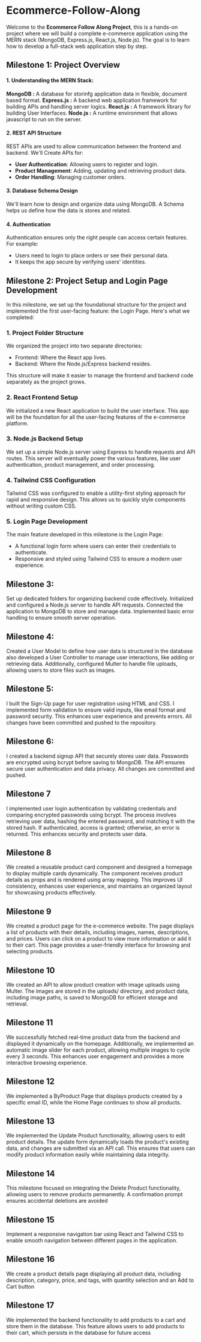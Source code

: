 # Ecommerce-Follow-Along
Welcome to the **Ecommerce Follow Along Project**, this is a hands-on project where we will build a complete e-commerce application using the MERN stack (MongoDB, Express.js, React.js, Node.js). The goal is to learn how to develop a full-stack web application step by step. 



## Milestone 1: Project Overview

#### 1. Understanding the MERN Stack:
**MongoDB :** A database for storinfg application data in flexible, document based format. 
**Express.js :** A backend web application framework for building APIs and handling server logics.
**React.js :** A framework library for building User Interfaces.
**Node.js :** A runtime environment that allows javascript to run on the server. 

#### 2. REST API Structure
REST APIs are used to allow communication between the frontend and backend. 
We'll Create APIs for: 
- **User Authentication**: Allowing users to register and login. 
- **Product Management**: Adding, updating and retrieving product data. 
- **Order Handling**: Managing customer orders. 

#### 3. Database Schema Design
We'll learn how to design and organize data using MongoDB. A Schema helps us define how the data is stores and related. 

#### 4. Authentication
Authentication ensures only the right people can access certain features. 
For example:
- Users need to login to place orders or see their personal data. 
- It keeps the app secure by verifying users' identities. 



## Milestone 2: Project Setup and Login Page Development

In this milestone, we set up the foundational structure for the project and implemented the first user-facing feature: the Login Page. Here's what we completed:

### 1. Project Folder Structure
We organized the project into two separate directories:
- Frontend: Where the React app lives.
- Backend: Where the Node.js/Express backend resides.

This structure will make it easier to manage the frontend and backend code separately as the project grows.

### 2. React Frontend Setup
We initialized a new React application to build the user interface. This app will be the foundation for all the user-facing features of the e-commerce platform.

### 3. Node.js Backend Setup
We set up a simple Node.js server using Express to handle requests and API routes. This server will eventually power the various features, like user authentication, product management, and order processing.

### 4. Tailwind CSS Configuration
Tailwind CSS was configured to enable a utility-first styling approach for rapid and responsive design. This allows us to quickly style components without writing custom CSS.

### 5. Login Page Development
The main feature developed in this milestone is the Login Page:
- A functional login form where users can enter their credentials to authenticate.
- Responsive and styled using Tailwind CSS to ensure a modern user experience.


## Milestone 3:
Set up dedicated folders for organizing backend code effectively. Initialized and configured a Node.js server to handle API requests. Connected
the application to MongoDB to store and manage data. Implemented basic error handling to ensure smooth server operation.


## Milestone 4:
Created a User Model to define how user data is structured in the database also developed a User Controller to manage user interactions, like
adding or retrieving data. Additionally, configured Multer to handle file uploads, allowing users to store files such as images.


##  Milestone 5: 
I built the Sign-Up page for user registration using HTML and CSS. I implemented form validation to ensure valid inputs, like email format and password security. This enhances user experience and prevents errors. All changes have been committed and pushed to the repository. 

## Milestone 6:
I created a backend signup API that securely stores user data. Passwords are encrypted using bcrypt before saving to MongoDB. The API ensures secure user authentication and data privacy. All changes are committed and pushed.

## Milestone 7
I implemented user login authentication by validating credentials and comparing encrypted passwords using bcrypt. The process involves retrieving user data, hashing the entered password, and matching it with the stored hash. If authenticated, access is granted; otherwise, an error is returned. This enhances security and protects user data. 

## Milestone 8
We created a reusable product card component and designed a homepage to display multiple cards dynamically. The component receives product details as props and is rendered using array mapping. This improves UI consistency, enhances user experience, and maintains an organized layout for showcasing products effectively. 

## Milestone 9
We created a product page for the e-commerce website. The page displays a list of products with their details, including images, names, descriptions, and prices. Users can click on a product to view more information or add it to their cart. This page provides a user-friendly interface for browsing and selecting products.

## Milestone 10 
We created an API to allow product creation with image uploads using Multer. The images are stored in the uploads/ directory, and product data, including image paths, is saved to MongoDB for efficient storage and retrieval.

## Milestone 11
We successfully fetched real-time product data from the backend and displayed it dynamically on the homepage. Additionally, we implemented an automatic image slider for each product, allowing multiple images to cycle every 3 seconds. This enhances user engagement and provides a more interactive browsing experience.

## Milestone 12
We implemented a ByProduct Page that displays products created by a specific email ID, while the Home Page continues to show all products.

## Milestone 13
We implemented the Update Product functionality, allowing users to edit product details. The update form dynamically loads the product's existing data, and changes are submitted via an API call. This ensures that users can modify product information easily while maintaining data integrity.

## Milestone 14 
This milestone focused on integrating the Delete Product functionality, allowing users to remove products permanently. A confirmation prompt ensures accidental deletions are avoided

## Milestone 15
Implement a responsive navigation bar using React and Tailwind CSS to enable smooth navigation between different pages in the application.

## Milestone 16
We create a product details page displaying all product data, including description, category, price, and tags, with quantity selection and an Add to Cart button

## Milestone 17
We implemented the backend functionality to add products to a cart and store them in the database. This feature allows users to add products to their cart, which persists in the database for future access
